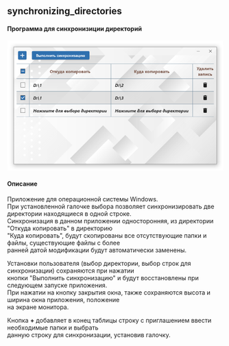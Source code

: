 ## synchronizing_directories

#### Программа для синхронизиции директорий

<p align="center">
    <img src="git_image/image.png" style='height: 780; width: 450; object-fit: contain'>
</p>

#### Описание
Приложение для операционной системы Windows.  
При установленной галочке выбора позволяет синхронизировать две директории находящиеся в одной строке.  
Синхронизация в данном приложении односторонняя, из директории "Откуда копировать" в директорию  
"Куда копировать", будут скопированы все отсутствующие папки и файлы, существующие файлы с более  
ранней датой модификации будут автоматически заменены.
  
Установки пользователя (выбор директории, выбор строк для синхронизации) сохраняются при нажатии  
кнопки "Выполнить синхронизацию" и будут восстановлены при следующем запуске приложения.  
При нажатии на кнопку закрытия окна, также сохраняются высота и ширина окна приложения, положение  
на экране монитора.
  
Кнопка  __+__  добавляет в конец таблицы строку с приглашением ввести необходимые папки и выбрать  
данную строку для синхронизации, установив галочку.
